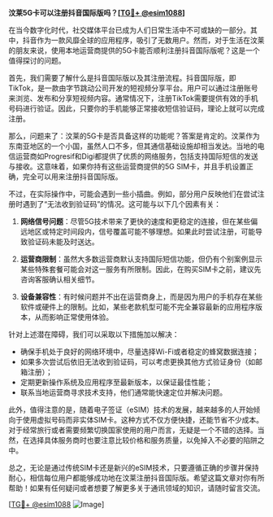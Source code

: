 **汶莱5G卡可以注册抖音国际版吗？[[TG💪+ @esim1088](https://t.me/s/esim1088)]**

在当今数字化时代，社交媒体平台已成为人们日常生活中不可或缺的一部分。其中，抖音作为一款风靡全球的应用程序，吸引了无数用户。然而，对于生活在汶莱的朋友来说，使用本地运营商提供的5G卡能否顺利注册抖音国际版呢？这是一个值得探讨的问题。

首先，我们需要了解什么是抖音国际版以及其注册流程。抖音国际版，即TikTok，是一款由字节跳动公司开发的短视频分享平台。用户可以通过注册账号来浏览、发布和分享短视频内容。通常情况下，注册TikTok需要提供有效的手机号码进行验证。因此，只要你的手机能够正常接收短信验证码，理论上就可以完成注册。

那么，问题来了：汶莱的5G卡是否具备这样的功能呢？答案是肯定的。汶莱作为东南亚地区的一个小国，虽然人口不多，但其通信基础设施却相当发达。当地的电信运营商如Progresif和Digi都提供了优质的网络服务，包括支持国际短信的发送与接收。这意味着，如果你持有这些运营商提供的5G SIM卡，并且手机设置正确，完全可以用来注册抖音国际版。

不过，在实际操作中，可能会遇到一些小插曲。例如，部分用户反映他们在尝试注册时遇到了“无法收到验证码”的情况。这可能与以下几个因素有关：

1. **网络信号问题**：尽管5G技术带来了更快的速度和更稳定的连接，但在某些偏远地区或特定时间段内，信号覆盖可能不够理想。如果此时尝试注册，可能导致验证码未能及时送达。
   
2. **运营商限制**：虽然大多数运营商默认支持国际短信功能，但仍有个别案例显示某些特殊套餐可能会对这一服务有所限制。因此，在购买SIM卡之前，建议先咨询客服确认相关细节。

3. **设备兼容性**：有时候问题并不出在运营商身上，而是因为用户的手机存在某些软件或硬件上的限制。比如，某些老款机型可能不完全兼容最新的应用程序版本，从而影响正常使用体验。

针对上述潜在障碍，我们可以采取以下措施加以解决：

- 确保手机处于良好的网络环境中，尽量选择Wi-Fi或者稳定的蜂窝数据连接；
- 如果多次尝试后依旧无法收到验证码，可以考虑更换其他方式验证身份（如邮箱注册）；
- 定期更新操作系统及应用程序至最新版本，以保证最佳性能；
- 联系当地运营商寻求技术支持，他们通常能快速定位并解决问题。

此外，值得注意的是，随着电子签证（eSIM）技术的发展，越来越多的人开始倾向于使用虚拟号码而非实体SIM卡。这种方式不仅方便快捷，还能节省不少成本。对于经常旅行或者需要频繁切换国家使用的用户而言，无疑是一个不错的选择。当然，在选择具体服务商时也要注意比较价格和服务质量，以免掉入不必要的陷阱之中。

总之，无论是通过传统SIM卡还是新兴的eSIM技术，只要遵循正确的步骤并保持耐心，相信每位用户都能够成功地在汶莱注册抖音国际版。希望这篇文章对你有所帮助！如果有任何疑问或者想要了解更多关于通讯领域的知识，请随时留言交流。

[[TG💪+ @esim1088](https://t.me/s/esim1088) ![Image](https://i.postimg.cc/4NQfJmqS/Snipaste-2025-05-13-00-14-12.png)]